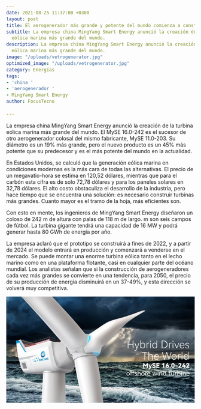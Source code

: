 ```yaml
---
date: 2021-08-25 11:37:00 +0300
layout: post
title: El aerogenerador más grande y potente del mundo comienza a construirse en China
subtitle: La empresa china MingYang Smart Energy anunció la creación de la turbina
  eólica marina más grande del mundo.
description: La empresa china MingYang Smart Energy anunció la creación de la turbina
  eólica marina más grande del mundo.
image: "/uploads/vetrogenerator.jpg"
optimized_image: "/uploads/vetrogenerator.jpg"
category: Energías
tags:
- 'china '
- 'aerogenerador '
- MingYang Smart Energy
author: FocusTecno

---
```

La empresa china MingYang Smart Energy anunció la creación de la turbina eólica marina más grande del mundo. El MySE 16.0-242 es el sucesor de otro aerogenerador colosal del mismo fabricante, MySE 11.0-203. Su diámetro es un 19% más grande, pero el nuevo producto es un 45% más potente que su predecesor y es el más potente del mundo en la actualidad.

En Estados Unidos, se calculó que la generación eólica marina en condiciones modernas es la más cara de todas las alternativas. El precio de un megavatio-hora se estima en 120,52 dólares, mientras que para el carbón esta cifra es de solo 72,78 dólares y para los paneles solares en 32,78 dólares. El alto costo obstaculiza el desarrollo de la industria, pero hace tiempo que se encuentra una solución: es necesario construir turbinas más grandes. Cuanto mayor es el tramo de la hoja, más eficientes son.

Con esto en mente, los ingenieros de MingYang Smart Energy diseñaron un coloso de 242 m de altura con palas de 118 m de largo. m son seis campos de fútbol. La turbina gigante tendrá una capacidad de 16 MW y podrá generar hasta 80 GWh de energía por año.

La empresa aclaró que el prototipo se construirá a fines de 2022, y a partir de 2024 el modelo entrará en producción y comenzará a venderse en el mercado. Se puede montar una enorme turbina eólica tanto en el lecho marino como en una plataforma flotante, casi en cualquier parte del océano mundial. Los analistas señalan que si la construcción de aerogeneradores cada vez más grandes se convierte en una tendencia, para 2050, el precio de su producción de energía disminuirá en un 37-49%, y esta dirección se volverá muy competitiva.

![](/uploads/myse-16-0-242.jpg)